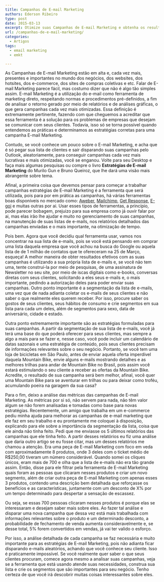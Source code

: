```yaml
---
title: Campanhas de E-mail Marketing
authors: Ederson Ribeiro
type: post
date: 2015-03-13
excerpt: Otimize suas Campanhas de E-mail Marketing e obtenha os resultados que você tanto deseja.
url: /campanhas-de-e-mail-marketing/
categories:
  - Artigos
tags:
  - email marketing
  - emkt

---
```

As Campanhas de E-mail Marketing estão em alta e, cada vez mais, presentes e importantes no mundo dos negócios, dos websites, dos hotsites, dos e-commerce, dos sites de compras coletivas e etc. Falar de E-mail Marketing parece fácil, mas costumo dizer que não é algo tão simples assim. E-mail Marketing é a utilização do e-mail como ferramenta de marketing direto, respeitando normas e procedimentos pré-definidos, a fim de analisar o retorno gerado por meio de relatórios e de análises gráficas, o que gera campanhas cada vez mais otimizadas. Essa definição é extremamente pertinente, fazendo com que cheguemos a acreditar que essa ferramenta é a solução para os problemas de empresas que desejam se comunicar com seus clientes. Todavia, isso só se torna possível quando entendemos as práticas e determinamos as estratégias corretas para uma campanha E-mail Marketing.

Contudo, se você conhece um pouco sobre o E-mail Marketing, e acha que é só pegar sua lista de clientes e sair disparando suas campanhas pelo Outlook, aleatoriamente, para conseguir campanhas cada vez mais lucrativas e mais otimizadas, você se enganou. Volte para seu Desktop e faça mais algumas pesquisas ou compre o livro **Estratégias de E-mail Marketing** do Murilo Gun e Bruno Queiroz, que lhe dará uma visão mais abrangente sobre tema.

Afinal, a primeira coisa que devemos pensar para começar a trabalhar campanhas estratégias de E-mail Marketing é a ferramenta que será utilizada, pois para por em prática as campanhas, há várias ferramentas boas disponíveis no mercado como: [Aweber][1], [Mailchimp][2], [Get Response][3], [E-goi][1] e muitas outras por ai. Usar esses tipos de ferramentas, a princípio, pode parecer bobagem, prejuizo para sua empresa como já ouvir falar por ai, mas elas irão lhe ajudar e muito no gerenciamento de suas campanhas, na manutenção de suas listas de e-mails, nos relatórios detalhados das campanhas enviadas e o mais importante, na otimização de tempo.

Pois bem. Agora que você decidiu qual ferramenta usar, vamos nos concentrar na sua lista de e-mails, pois se você está pensando em comprar uma lista daquela empresa que você achou na busca do Google ou aquela lista de de 1 milhão de contatos que te ofereceram na 25 de Março, esqueça! A melhor maneira de obter resultados efetivos com as suas campanhas é utilizando a sua própria lista de e-mails e, se você não tem uma, tente construí-la por meio de pesquisas, de uma assinatura de Newsletter no seu site, por meio de iscas digitais como e-books, conversas diretas com seus clientes, solicitando a eles seus e-mails e, o mais importante, pedindo a autorização deles para poder enviar suas campanhas. Outro ponto importante é a segmentação da lista de e-mails, uma vez que de nada adianta coletar os e-mails de seus clientes e não saber o que realmente eles querem receber. Por isso, procure saber os gostos de seus clientes, seus hábitos de consumo e crie segmentos em sua lista para cada um deles, além de segmentos para sexo, data de aniversário, cidade e estado.

Outra ponto extremamente importante são as estratégias formuladas para suas campanhas. A partir da segmentação de sua lista de e-mails, você já terá uma base do que poderá oferecer para seus clientes, mas sempre a algo a mais para se fazer e, nesse caso, você pode incluir um calendário de datas sazonais e uma estratégia de conteúdo, pois seus clientes precisam de informações relevantes sobre o seu negócio. Portanto, se você tem uma loja de bicicletas em São Paulo, antes de enviar aquela oferta imperdível daquela Mountain Bike, envie alguns e-mails mostrando detalhes e as melhores trilhas para andar de Mountain Bike no Brasil, pois assim você estará estimulando o seu cliente a receber as ofertas da Mountain Bike. Acredite, o resultado de sua campanha será bem melhor, afinal, você quer uma Mountain Bike para se aventurar em trilhas ou para deixar como troféu, acumulando poeira na garagem da sua casa?

Para o fim, deixo a análise das métricas das campanhas de E-mail Marketing. As métricas por si só, não servem para nada, não têm valor algum se não forem analisadas e tomadas como base para novas estratégias. Recentemente, um amigo que trabalha em um e-commerce pediu minha ajuda para melhorar as campanhas de e-mail marketing que ele faz em seu trabalho e eu prontamente me coloquei à disposição, explicando para ele sobre a importância da segmentação da lista, coisa que ele ainda não tinha feito. Pedi que me enviasse os 5 últimos relatórios das campanhas que ele tinha feito. A partir desses relatórios eu fiz uma análise que daria outro artigo se eu fosse citar, mas um desses relatórios me chamou a atenção. Era uma peça de E-mail Marketing com foco em veda com aproximadamente 8 produtos, onde 3 deles com o ticket médio de R$250,00 tiveram um número considerável. Quando somei os cliques únicos, eram mais de 700 e olha que a lista de e-mails não era tão grande assim. Então, disse para ele filtrar pela ferramenta de E-mail Marketing quais foram as pessoas que clicaram nesses produtos e criar um novo segmento, além de criar outra peça de E-mail Marketing com apenas esses 3 produtos, contendo uma descrição bem detalhada que reforçasse os benefícios e as características, juntamente com um desconto de X% por um tempo determinado para despertar a sensação de escassez.

Ou seja, se essas 700 pessoas clicaram nesses produtos é porque elas se interessaram e desejam saber mais sobre eles. Ao fazer tal análise e disparar uma nova campanha que dessa vez está mais trabalhada com informações relevantes sobre o produto e um determinado desconto, a probabilidade de fechamento de venda aumenta consideravelmente e, se desse total, 5% forem convertidos em vendas, já vai ter valido o esforço.

Por isso, a análise detalhada de cada campanha se faz necessária e muito importante para as estratégias de E-mail Marketing, pois não adianta ficar disparando e-mails aleatórios, achando que você conhece seu cliente. Isso é praticamente impossível. Se você realmente quer saber o que seus clientes procuram, comece agora mesmo a analisar suas campanhas, veja se a ferramenta que está usando atende suas necessidades, construa sua lista e crie os segmentos que são importantes para seu negócio. Tenho certeza de que você irá descobrir muitas coisas interessantes sobre eles.

 [1]: https://www.aweber.com/index3.htm
 [2]: https://mailchimp.com/
 [3]: https://www.getresponse.com/